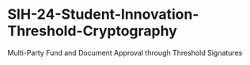 # SIH-24-Student-Innovation-Threshold-Cryptography
Multi-Party Fund and Document Approval through Threshold Signatures
